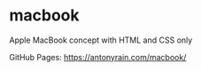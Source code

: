 # macbook
Apple MacBook concept with HTML and CSS only

GitHub Pages:
https://antonyrain.com/macbook/
